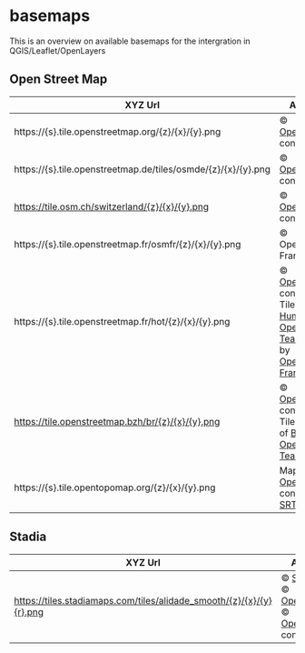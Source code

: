 # basemaps
This is an overview on available basemaps for the intergration in QGIS/Leaflet/OpenLayers




## Open Street Map
| XYZ Url   | Attribution  |
|---|---|
| https://{s}.tile.openstreetmap.org/{z}/{x}/{y}.png  | &copy; <a href="https://www.openstreetmap.org/copyright">OpenStreetMap</a> contributors  |
| https://{s}.tile.openstreetmap.de/tiles/osmde/{z}/{x}/{y}.png  | &copy; <a href="https://www.openstreetmap.org/copyright">OpenStreetMap</a> contributors  |
| https://tile.osm.ch/switzerland/{z}/{x}/{y}.png |  &copy; <a href="https://www.openstreetmap.org/copyright">OpenStreetMap</a> contributors  |
| https://{s}.tile.openstreetmap.fr/osmfr/{z}/{x}/{y}.png  | &copy; Openstreetmap France | &copy; <a href="https://www.openstreetmap.org/copyright">OpenStreetMap</a> contributors 
| https://{s}.tile.openstreetmap.fr/hot/{z}/{x}/{y}.png | &copy; <a href="https://www.openstreetmap.org/copyright">OpenStreetMap</a> contributors, Tiles style by <a href="https://www.hotosm.org/" target="_blank">Humanitarian OpenStreetMap Team</a> hosted by <a href="https://openstreetmap.fr/" target="_blank">OpenStreetMap France</a>  |
| https://tile.openstreetmap.bzh/br/{z}/{x}/{y}.png  | &copy; <a href="https://www.openstreetmap.org/copyright">OpenStreetMap</a> contributors, Tiles courtesy of <a href="http://www.openstreetmap.bzh/" target="_blank">Breton OpenStreetMap Team</a>  |
| https://{s}.tile.opentopomap.org/{z}/{x}/{y}.png  | Map data: &copy; <a href="https://www.openstreetmap.org/copyright">OpenStreetMap</a> contributors, <a href="http://viewfinderpanoramas.org">SRTM</a> | Map style: &copy; <a href="https://opentopomap.org">OpenTopoMap</a> (<a href="https://creativecommons.org/licenses/by-sa/3.0/">CC-BY-SA</a>)  |


## Stadia
| XYZ Url   | Attribution  |
|---|---|
| https://tiles.stadiamaps.com/tiles/alidade_smooth/{z}/{x}/{y}{r}.png | &copy; <a href="https://stadiamaps.com/">Stadia Maps</a>, &copy; <a href="https://openmaptiles.org/">OpenMapTiles</a> &copy; <a href="http://openstreetmap.org">OpenStreetMap</a> contributors  |



